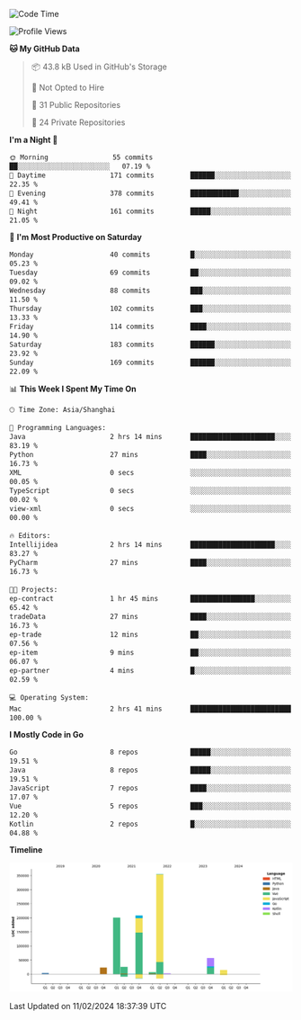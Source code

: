 <!--START_SECTION:waka-->
![Code Time](http://img.shields.io/badge/Code%20Time-2%2C272%20hrs%2019%20mins-blue)

![Profile Views](http://img.shields.io/badge/Profile%20Views-0-blue)

**🐱 My GitHub Data** 

> 📦 43.8 kB Used in GitHub's Storage 
 > 
> 🚫 Not Opted to Hire
 > 
> 📜 31 Public Repositories 
 > 
> 🔑 24 Private Repositories 
 > 
**I'm a Night 🦉** 

```text
🌞 Morning                55 commits          ██░░░░░░░░░░░░░░░░░░░░░░░   07.19 % 
🌆 Daytime                171 commits         ██████░░░░░░░░░░░░░░░░░░░   22.35 % 
🌃 Evening                378 commits         ████████████░░░░░░░░░░░░░   49.41 % 
🌙 Night                  161 commits         █████░░░░░░░░░░░░░░░░░░░░   21.05 % 
```
📅 **I'm Most Productive on Saturday** 

```text
Monday                   40 commits          █░░░░░░░░░░░░░░░░░░░░░░░░   05.23 % 
Tuesday                  69 commits          ██░░░░░░░░░░░░░░░░░░░░░░░   09.02 % 
Wednesday                88 commits          ███░░░░░░░░░░░░░░░░░░░░░░   11.50 % 
Thursday                 102 commits         ███░░░░░░░░░░░░░░░░░░░░░░   13.33 % 
Friday                   114 commits         ████░░░░░░░░░░░░░░░░░░░░░   14.90 % 
Saturday                 183 commits         ██████░░░░░░░░░░░░░░░░░░░   23.92 % 
Sunday                   169 commits         ██████░░░░░░░░░░░░░░░░░░░   22.09 % 
```


📊 **This Week I Spent My Time On** 

```text
🕑︎ Time Zone: Asia/Shanghai

💬 Programming Languages: 
Java                     2 hrs 14 mins       █████████████████████░░░░   83.19 % 
Python                   27 mins             ████░░░░░░░░░░░░░░░░░░░░░   16.73 % 
XML                      0 secs              ░░░░░░░░░░░░░░░░░░░░░░░░░   00.05 % 
TypeScript               0 secs              ░░░░░░░░░░░░░░░░░░░░░░░░░   00.02 % 
view-xml                 0 secs              ░░░░░░░░░░░░░░░░░░░░░░░░░   00.00 % 

🔥 Editors: 
Intellijidea             2 hrs 14 mins       █████████████████████░░░░   83.27 % 
PyCharm                  27 mins             ████░░░░░░░░░░░░░░░░░░░░░   16.73 % 

🐱‍💻 Projects: 
ep-contract              1 hr 45 mins        ████████████████░░░░░░░░░   65.42 % 
tradeData                27 mins             ████░░░░░░░░░░░░░░░░░░░░░   16.73 % 
ep-trade                 12 mins             ██░░░░░░░░░░░░░░░░░░░░░░░   07.56 % 
ep-item                  9 mins              ██░░░░░░░░░░░░░░░░░░░░░░░   06.07 % 
ep-partner               4 mins              █░░░░░░░░░░░░░░░░░░░░░░░░   02.59 % 

💻 Operating System: 
Mac                      2 hrs 41 mins       █████████████████████████   100.00 % 
```

**I Mostly Code in Go** 

```text
Go                       8 repos             █████░░░░░░░░░░░░░░░░░░░░   19.51 % 
Java                     8 repos             █████░░░░░░░░░░░░░░░░░░░░   19.51 % 
JavaScript               7 repos             ████░░░░░░░░░░░░░░░░░░░░░   17.07 % 
Vue                      5 repos             ███░░░░░░░░░░░░░░░░░░░░░░   12.20 % 
Kotlin                   2 repos             █░░░░░░░░░░░░░░░░░░░░░░░░   04.88 % 
```



**Timeline**

![Lines of Code chart](https://raw.githubusercontent.com/youtiaoguagua/youtiaoguagua/master/assets/bar_graph.png)


 Last Updated on 11/02/2024 18:37:39 UTC
<!--END_SECTION:waka-->